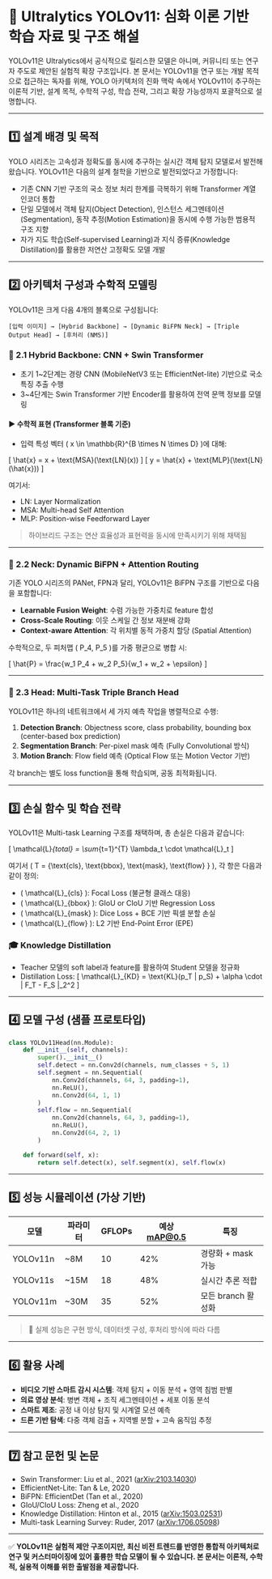 # 📘 Ultralytics YOLOv11: 심화 이론 기반 학습 자료 및 구조 해설

YOLOv11은 Ultralytics에서 공식적으로 릴리스한 모델은 아니며, 커뮤니티 또는 연구자 주도로 제안된 실험적 확장 구조입니다. 본 문서는 YOLOv11을 연구 또는 개발 목적으로 접근하는 독자를 위해, YOLO 아키텍처의 진화 맥락 속에서 YOLOv11이 추구하는 이론적 기반, 설계 목적, 수학적 구성, 학습 전략, 그리고 확장 가능성까지 포괄적으로 설명합니다.

---

## 1️⃣ 설계 배경 및 목적

YOLO 시리즈는 고속성과 정확도를 동시에 추구하는 실시간 객체 탐지 모델로서 발전해 왔습니다. YOLOv11은 다음의 설계 철학을 기반으로 발전되었다고 가정합니다:

- 기존 CNN 기반 구조의 국소 정보 처리 한계를 극복하기 위해 Transformer 계열 인코더 통합
- 단일 모델에서 객체 탐지(Object Detection), 인스턴스 세그멘테이션(Segmentation), 동작 추정(Motion Estimation)을 동시에 수행 가능한 범용적 구조 지향
- 자가 지도 학습(Self-supervised Learning)과 지식 증류(Knowledge Distillation)를 활용한 저연산 고정확도 모델 개발

---

## 2️⃣ 아키텍처 구성과 수학적 모델링

YOLOv11은 크게 다음 4개의 블록으로 구성됩니다:

```
[입력 이미지] → [Hybrid Backbone] → [Dynamic BiFPN Neck] → [Triple Output Head] → [후처리 (NMS)]
```

### 🔹 2.1 Hybrid Backbone: CNN + Swin Transformer

- 초기 1~2단계는 경량 CNN (MobileNetV3 또는 EfficientNet-lite) 기반으로 국소 특징 추출 수행
- 3~4단계는 Swin Transformer 기반 Encoder를 활용하여 전역 문맥 정보를 모델링

#### ▶ 수학적 표현 (Transformer 블록 기준)
- 입력 특성 벡터 \( x \in \mathbb{R}^{B \times N \times D} \)에 대해:

\[
\hat{x} = x + \text{MSA}(\text{LN}(x))
\]
\[
y = \hat{x} + \text{MLP}(\text{LN}(\hat{x}))
\]

여기서:
- LN: Layer Normalization
- MSA: Multi-head Self Attention
- MLP: Position-wise Feedforward Layer

> 하이브리드 구조는 연산 효율성과 표현력을 동시에 만족시키기 위해 채택됨

---

### 🔹 2.2 Neck: Dynamic BiFPN + Attention Routing

기존 YOLO 시리즈의 PANet, FPN과 달리, YOLOv11은 BiFPN 구조를 기반으로 다음을 포함합니다:

- **Learnable Fusion Weight**: 수렴 가능한 가중치로 feature 합성
- **Cross-Scale Routing**: 이웃 스케일 간 정보 재분배 강화
- **Context-aware Attention**: 각 위치별 동적 가중치 할당 (Spatial Attention)

수학적으로, 두 피처맵 \( P_4, P_5 \)를 가중 평균으로 병합 시:

\[
\hat{P} = \frac{w_1 P_4 + w_2 P_5}{w_1 + w_2 + \epsilon}
\]

---

### 🔹 2.3 Head: Multi-Task Triple Branch Head

YOLOv11은 하나의 네트워크에서 세 가지 예측 작업을 병렬적으로 수행:

1. **Detection Branch**: Objectness score, class probability, bounding box (center-based box prediction)
2. **Segmentation Branch**: Per-pixel mask 예측 (Fully Convolutional 방식)
3. **Motion Branch**: Flow field 예측 (Optical Flow 또는 Motion Vector 기반)

각 branch는 별도 loss function을 통해 학습되며, 공동 최적화됩니다.

---

## 3️⃣ 손실 함수 및 학습 전략

YOLOv11은 Multi-task Learning 구조를 채택하며, 총 손실은 다음과 같습니다:

\[
\mathcal{L}_{total} = \sum_{t=1}^{T} \lambda_t \cdot \mathcal{L}_t
\]

여기서 \( T = \{\text{cls}, \text{bbox}, \text{mask}, \text{flow} \} \), 각 항은 다음과 같이 정의:

- \( \mathcal{L}_{cls} \): Focal Loss (불균형 클래스 대응)
- \( \mathcal{L}_{bbox} \): GIoU or CIoU 기반 Regression Loss
- \( \mathcal{L}_{mask} \): Dice Loss + BCE 기반 픽셀 분할 손실
- \( \mathcal{L}_{flow} \): L2 기반 End-Point Error (EPE)

### 🎓 Knowledge Distillation
- Teacher 모델의 soft label과 feature를 활용하여 Student 모델을 정규화
- Distillation Loss:
\[
\mathcal{L}_{KD} = \text{KL}(p_T \| p_S) + \alpha \cdot \| F_T - F_S \|_2^2
\]

---

## 4️⃣ 모델 구성 (샘플 프로토타입)

```python
class YOLOv11Head(nn.Module):
    def __init__(self, channels):
        super().__init__()
        self.detect = nn.Conv2d(channels, num_classes + 5, 1)
        self.segment = nn.Sequential(
            nn.Conv2d(channels, 64, 3, padding=1),
            nn.ReLU(),
            nn.Conv2d(64, 1, 1)
        )
        self.flow = nn.Sequential(
            nn.Conv2d(channels, 64, 3, padding=1),
            nn.ReLU(),
            nn.Conv2d(64, 2, 1)
        )

    def forward(self, x):
        return self.detect(x), self.segment(x), self.flow(x)
```

---

## 5️⃣ 성능 시뮬레이션 (가상 기반)

| 모델      | 파라미터 | GFLOPs | 예상 mAP@0.5 | 특징 |
|-----------|----------|--------|---------------|------|
| YOLOv11n  | ~8M      | 10     | 42%           | 경량화 + mask 가능 |
| YOLOv11s  | ~15M     | 18     | 48%           | 실시간 추론 적합 |
| YOLOv11m  | ~30M     | 35     | 52%           | 모든 branch 활성화 |

> 📌 실제 성능은 구현 방식, 데이터셋 구성, 후처리 방식에 따라 다름

---

## 6️⃣ 활용 사례

- **비디오 기반 스마트 감시 시스템**: 객체 탐지 + 이동 분석 + 영역 침범 판별
- **의료 영상 분석**: 병변 객체 + 조직 세그멘테이션 + 세포 이동 분석
- **스마트 제조**: 공정 내 이상 탐지 및 시계열 모션 예측
- **드론 기반 탐색**: 다중 객체 검출 + 지역별 분할 + 고속 움직임 추정

---

## 7️⃣ 참고 문헌 및 논문

- Swin Transformer: Liu et al., 2021 ([arXiv:2103.14030](https://arxiv.org/abs/2103.14030))
- EfficientNet-Lite: Tan & Le, 2020
- BiFPN: EfficientDet (Tan et al., 2020)
- GIoU/CIoU Loss: Zheng et al., 2020
- Knowledge Distillation: Hinton et al., 2015 ([arXiv:1503.02531](https://arxiv.org/abs/1503.02531))
- Multi-task Learning Survey: Ruder, 2017 ([arXiv:1706.05098](https://arxiv.org/abs/1706.05098))

---

✅ **YOLOv11은 실험적 제안 구조이지만, 최신 비전 트렌드를 반영한 통합적 아키텍처로 연구 및 커스터마이징에 있어 훌륭한 학습 모델이 될 수 있습니다. 본 문서는 이론적, 수학적, 실용적 이해를 위한 출발점을 제공합니다.**
